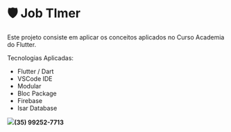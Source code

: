 # :shield: Job TImer

Este projeto consiste em aplicar os conceitos aplicados no Curso Academia do Flutter.

Tecnologias Aplicadas:

  * Flutter / Dart
  * VSCode IDE
  * Modular
  * Bloc Package
  * Firebase
  * Isar Database


<img src="https://img.shields.io/badge/WhatsApp-25D366?style=for-the-badge&logo=whatsapp&logoColor=white"><b>(35) 99252-7713</b>


